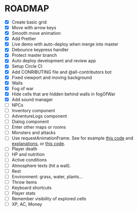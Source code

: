 # ROADMAP

- [x] Create basic grid
- [x] Move with arrow keys
- [x] Smooth move animation
- [x] Add Prettier
- [x] Live demo with auto-deploy when merge into master
- [x] Debounce keypress handler
- [x] Protect master branch
- [x] Auto deploy development and review app
- [x] Setup Circle CI
- [x] Add CONRIBUTING file and @all-contributors bot
- [x] Fixed viewport and moving background
- [x] Walls
- [x] Fog of war
- [x] Hide cells that are hidden behind walls in fogOfWar
- [x] Add sound manager
- [ ] NPCs
- [ ] Inventory component
- [ ] AdventureLogs component
- [ ] Dialog component
- [ ] Enter other maps or rooms
- [ ] Monsters and attacks
- [ ] Use requestAnimationFrame. See for example [this code](https://github.com/KilroggD/rpg-react-redux/blob/master/src/tile-view/GameLoop.js) and [explanations](https://levelup.gitconnected.com/rpg-game-with-react-redux-html5-part-1-build-a-tile-map-9144fd867830), or [this code](https://github.com/ASteinheiser/react-rpg.com/blob/edd9d6f2af131822f97b3b49eb91696ec5e3f497/src/features/player/index.js).
- [ ] Player death
- [ ] HP and nutrition
- [ ] Active conditions
- [ ] Atmosphere texts (hit a wall).
- [ ] Rest
- [ ] Environment: grass, water, plants...
- [ ] Throw items
- [ ] Keyboard shortcuts
- [ ] Player stats
- [ ] Remember visibility of explored cells
- [ ] XP, AC, Money
